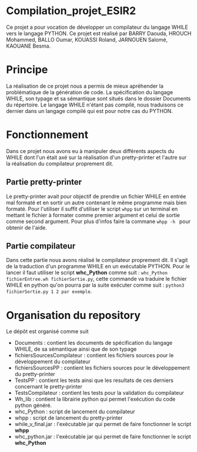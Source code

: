 # Compilation_projet_ESIR2
Ce projet a pour vocation de développer un compilateur du langage WHILE vers le langage PYTHON.
Ce projet est réalisé par BARRY Daouda, HROUCH Mohammed, BALLO Oumar, KOUASSI Roland, JARNOUEN Salomé, KAOUANE Besma.

# Principe
La réalisation de ce projet nous a permis de mieux apréhender la problématique de la génération de code.
La spécification du langage WHILE, son typage et sa sémantique sont situés dans le dossier Documents du répertoire.
Le langage WHILE n'étant pas compilé, nous traduisons ce dernier dans un langage compilé qui est pour notre cas du PYTHON.
# Fonctionnement
Dans ce projet nous avons eu à manipuler deux différents aspects du WHILE dont l'un était axé sur la réalisation
d'un pretty-printer et l'autre sur la réalisation du compilateur proprement dit.
## Partie pretty-printer
Le pretty-printer avait pour objectif de prendre un fichier WHILE en entrée mal formaté et en sortir un autre 
contenant le même programme mais bien formaté. Pour l'utiliser il suffit d'utiliser le script ` whpp ` sur 
un terminal en mettant le fichier à formater comme premier argument et celui de sortie comme second argument.
Pour plus d'infos faire la commane `whpp -h ` pour obtenir de l'aide.
## Partie compilateur
Dans cette partie nous avons réalisé le compilateur proprement dit. Il s'agit de la traduction d'un programme
WHILE en un exécutable PYTHON. Pour le lancer il faut utiliser le script **whc_Python** comme suit :
` whc_Python fichierEntree.wh fichierSortie.py `, cette commande va traduire le fichier WHILE en python
qu'on pourra par la suite exécuter comme suit : ` python3 fichierSortie.py 1 2 par exemple `.
# Organisation du repository
Le dépôt est organisé comme suit 
* Documents : contient les documents de spécification du langage WHILE, de sa sémantique ainsi que de son typage
* fichiersSourcesCompilateur : contient les fichiers sources pour le développement du compilateur
* fichiersSourcesPP : contient les fichiers sources pour le développement du pretty-printer
* TestsPP : contient les tests ainsi que les resultats de ces derniers concernant le pretty-printer
* TestsCompilateur : contient les tests pour la validation du compilateur
* Wh_lib : contient la librairie python qui permet l'exécution du code python généré.
* whc_Python : script de lancement du compilateur
* whpp : script de lancement du pretty-printer
* while_v_final.jar : l'exécutable jar qui permet de faire fonctionner le script **whpp**
* whc_python.jar : l'exécutable jar qui permet de faire fonctionner le script **whc_Python**
